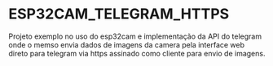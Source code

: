 # ESP32CAM_TELEGRAM_HTTPS
Projeto exemplo no uso do esp32cam e implementação da API do telegram onde o memso envia dados de imagens da camera pela interface web direto para telegram via https assinado como cliente para envio de imagens.

